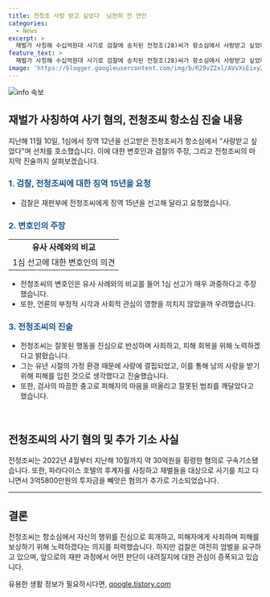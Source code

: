 ```yaml
---
title: 전청조 사랑 받고 싶었다  남현희 전 연인
categories:
  - News
excerpt: >
  재벌가 사칭해 수십억원대 사기로 검찰에 송치된 전청조(28)씨가 항소심에서 사랑받고 싶었다며 선처 호소. 검찰은 징역 15년을 요청하며, 변호인은 선고가 매우 과중하다고 주장했다. 전씨는 반성과 사죄를 표현하며 피해자들에게 사랑 받고 싶었다고 밝히며, 1년6개월의 징역을 선고받은 이모(27)씨에게 사과했다. 이씨에게는 7년의 징역을 요청했다.2022년 4월부터 10월까지 30억원을 사칭해 훔친 혐의를 받고 있으며, 파라다이스 호텔의 숨은 후계자로 위장하여 재벌들을 속인 혐의가 조사 중이다.
feature_text: >
  재벌가 사칭해 수십억원대 사기로 검찰에 송치된 전청조(28)씨가 항소심에서 사랑받고 싶었다며 선처 호소. 검찰은 징역 15년을 요청하며, 변호인은 선고가 매우 과중하다고 주장했다. 전씨는 반성과 사죄를 표현하며 피해자들에게 사랑 받고 싶었다고 밝히며, 1년6개월의 징역을 선고받은 이모(27)씨에게 사과했다. 이씨에게는 7년의 징역을 요청했다.2022년 4월부터 10월까지 30억원을 사칭해 훔친 혐의를 받고 있으며, 파라다이스 호텔의 숨은 후계자로 위장하여 재벌들을 속인 혐의가 조사 중이다.
image: 'https://blogger.googleusercontent.com/img/b/R29vZ2xl/AVvXsEixyZcFfHzMRdzZMjFBmAUKJYCLCGyLL1o632UiGVXcaFdKo_bkvkuCioo0uUKlGfBVcT3P84aROyZIXSBEx3Aw5nCQ3pTgDom1WDC4m8eifvWiAmWEEVb4x6G_l8C0QH225ldMjyaFvpxGEBGNO37VmDTDMHGhJPq73UglMfDca1-0aw/s1600/blogspot.png'
---
```


<p><img src="https://blogger.googleusercontent.com/img/b/R29vZ2xl/AVvXsEixyZcFfHzMRdzZMjFBmAUKJYCLCGyLL1o632UiGVXcaFdKo_bkvkuCioo0uUKlGfBVcT3P84aROyZIXSBEx3Aw5nCQ3pTgDom1WDC4m8eifvWiAmWEEVb4x6G_l8C0QH225ldMjyaFvpxGEBGNO37VmDTDMHGhJPq73UglMfDca1-0aw/s1600/blogspot.png" alt="info 속보" /></p>

<h2 data-ke-size="size26">재벌가 사칭하여 사기 혐의, 전청조씨 항소심 진술 내용</h2>

<p>지난해 11월 10일, 1심에서 징역 12년을 선고받은 전청조씨가 항소심에서 "사랑받고 싶었다"며 선처를 호소했습니다. 이에 대한 변호인과 검찰의 주장, 그리고 전청조씨의 마지막 진술까지 살펴보겠습니다.</p>

<h3><b><span style="color: #1a5490;">1. 검찰, 전청조씨에 대한 징역 15년을 요청</span></b></h3>

<ul>
    <li>검찰은 재판부에 전청조씨에게 징역 15년을 선고해 달라고 요청했습니다.</li>
</ul>

<h3><b><span style="color: #1a5490;">2. 변호인의 주장</span></b></h3>

<table>
    <tr>
        <td style="text-align: center; height: 17px;"><b>유사 사례와의 비교</b></td>
    </tr>
    <tr>
        <td style="text-align: center; height: 17px;">1심 선고에 대한 변호인의 의견</td>
    </tr>
</table>

<ul>
    <li>전청조씨의 변호인은 유사 사례와의 비교를 들어 1심 선고가 매우 과중하다고 주장했습니다.</li>
    <li>또한, 언론의 부정적 시각과 사회적 관심이 영향을 끼치지 않았을까 우려했습니다.</li>
</ul>

<h3><b><span style="color: #1a5490;">3. 전청조씨의 진술</span></b></h3>

<ul>
    <li>전청조씨는 잘못된 행동을 진심으로 반성하며 사죄하고, 피해 회복을 위해 노력하겠다고 밝혔습니다.</li>
    <li>그는 유년 시절의 가정 환경 때문에 사랑에 결핍되었고, 이를 통해 남의 사랑을 받기 위해 피해를 입힌 것으로 생각했다고 진술했습니다.</li>
    <li>또한, 검사의 따끔한 충고로 피해자의 마음을 떠올리고 잘못된 범죄를 깨달았다고 했습니다.</li>
</ul>

<p data-ke-size="size16">&nbsp;</p>

<h2 data-ke-size="size26">전청조씨의 사기 혐의 및 추가 기소 사실</h2>

<p>전청조씨는 2022년 4월부터 지난해 10월까지 약 30억원을 횡령한 혐의로 구속기소됐습니다. 또한, 파라다이스 호텔의 후계자를 사칭하고 재벌들을 대상으로 사기를 치고 다니면서 3억5800만원의 투자금을 빼앗은 혐의가 추가로 기소되었습니다.</p>

<hr>

<h2 data-ke-size="size26">결론</h2>

<p>전청조씨는 항소심에서 자신의 행위를 진심으로 회개하고, 피해자에게 사죄하며 피해를 보상하기 위해 노력하겠다는 의지를 피력했습니다. 하지만 검찰은 여전히 엄벌을 요구하고 있으며, 앞으로의 재판 과정에서 어떤 판단이 내려질지에 대한 관심이 증폭되고 있습니다.</p>
유용한 생활 정보가 필요하시다면, <a href="https://qoogle.tistory.com" rel="dofollow">qoogle.tistory.com</a>


